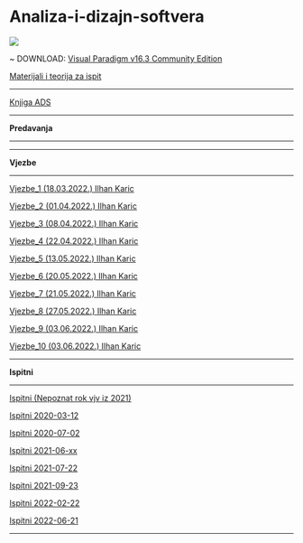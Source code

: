 # Analiza-i-dizajn-softvera

![](https://komarev.com/ghpvc/?username=Analiza-i-dizajn-softvera&label=Broj+posjeta:)


~ DOWNLOAD: [Visual Paradigm v16.3 Community Edition](https://www.visual-paradigm.com/download/community.jsp?platform=windows&arch=64bit)

[Materijali i teorija za ispit](https://github.com/Infinity-Vault/Analiza-i-dizajn-softvera/tree/main/Materijali)

<hr>

[Knjiga ADS](https://github.com/Infinity-Vault/Analiza-i-dizajn-softvera/raw/main/Materijali/ADS_K_Knjiga.pdf)

<hr>

**Predavanja**

<hr>

<hr>

**Vjezbe**

<hr>

[Vjezbe_1 (18.03.2022.) Ilhan Karic](https://github.com/Infinity-Vault/Analiza-i-dizajn-softvera/raw/main/Vjezbe/Vjezbe_1/Vjezbe_1.vpp)

[Vjezbe_2 (01.04.2022.) Ilhan Karic](https://github.com/Infinity-Vault/Analiza-i-dizajn-softvera/raw/main/Vjezbe/Vjezbe_2/Vjezbe_2.vpp)

[Vjezbe_3 (08.04.2022.) Ilhan Karic](https://github.com/Infinity-Vault/Analiza-i-dizajn-softvera/raw/main/Vjezbe/Vjezbe_3/Vjezbe_3.vpp)

[Vjezbe_4 (22.04.2022.) Ilhan Karic](https://github.com/Infinity-Vault/Analiza-i-dizajn-softvera/raw/main/Vjezbe/Vjezbe_4/Vjezbe_4.vpp)

[Vjezbe_5 (13.05.2022.) Ilhan Karic](https://github.com/Infinity-Vault/Analiza-i-dizajn-softvera/raw/main/Vjezbe/Vjezbe_5/Vjezbe_5.vpp)

[Vjezbe_6 (20.05.2022.) Ilhan Karic](https://github.com/Infinity-Vault/Analiza-i-dizajn-softvera/raw/main/Vjezbe/Vjezbe_6/Vjezbe_6.vpp)

[Vjezbe_7 (21.05.2022.) Ilhan Karic](https://github.com/Infinity-Vault/Analiza-i-dizajn-softvera/raw/main/Vjezbe/Vjezbe_7/Vjezbe_7.vpp)

[Vjezbe_8 (27.05.2022.) Ilhan Karic](https://github.com/Infinity-Vault/Analiza-i-dizajn-softvera/raw/main/Vjezbe/Vjezbe_8/Vjezbe_8.vpp)

[Vjezbe_9 (03.06.2022.) Ilhan Karic](https://github.com/Infinity-Vault/Analiza-i-dizajn-softvera/raw/main/Vjezbe/Vjezbe_9/Vjezbe_9.vpp)

[Vjezbe_10 (03.06.2022.) Ilhan Karic](https://github.com/Infinity-Vault/Analiza-i-dizajn-softvera/raw/main/Vjezbe/Vjezbe_10/Vjezbe_10.vpp)

<hr>

**Ispitni**

<hr>

[Ispitni (Nepoznat rok vjv iz 2021)](https://github.com/Infinity-Vault/Analiza-i-dizajn-softvera/tree/main/Ispitni/Ispitni%20(Nepoznat%20Rok%20vjv%20iz%202021))

[Ispitni 2020-03-12 ](https://github.com/Infinity-Vault/Analiza-i-dizajn-softvera/tree/main/Ispitni/Ispitni%202020-03-12)

[Ispitni 2020-07-02](https://github.com/Infinity-Vault/Analiza-i-dizajn-softvera/tree/main/Ispitni/Ispitni%202020-07-02)

[Ispitni 2021-06-xx](https://github.com/Infinity-Vault/Analiza-i-dizajn-softvera/tree/main/Ispitni/Ispitni%202021-06-xx)

[Ispitni 2021-07-22](https://github.com/Infinity-Vault/Analiza-i-dizajn-softvera/tree/main/Ispitni/Ispitni%202021-07-22)

[Ispitni 2021-09-23](https://github.com/Infinity-Vault/Analiza-i-dizajn-softvera/tree/main/Ispitni/Ispitni%202021-09-23)

[Ispitni 2022-02-22](https://github.com/Infinity-Vault/Analiza-i-dizajn-softvera/tree/main/Ispitni/Ispitni%202022-02-22)

[Ispitni 2022-06-21](https://github.com/Infinity-Vault/Analiza-i-dizajn-softvera/tree/main/Ispitni/Ispitni%202022-06-21)


<hr>
